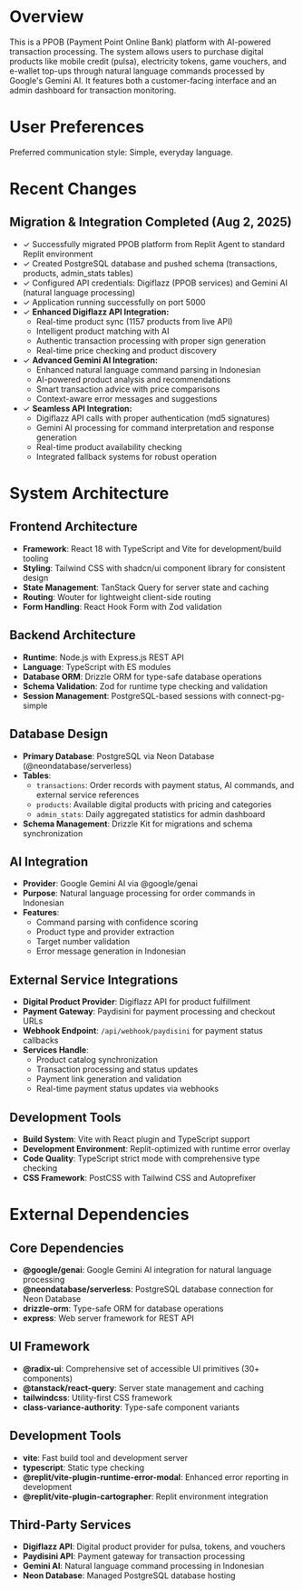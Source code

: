 # Overview

This is a PPOB (Payment Point Online Bank) platform with AI-powered transaction processing. The system allows users to purchase digital products like mobile credit (pulsa), electricity tokens, game vouchers, and e-wallet top-ups through natural language commands processed by Google's Gemini AI. It features both a customer-facing interface and an admin dashboard for transaction monitoring.

# User Preferences

Preferred communication style: Simple, everyday language.

# Recent Changes

## Migration & Integration Completed (Aug 2, 2025)
- ✓ Successfully migrated PPOB platform from Replit Agent to standard Replit environment
- ✓ Created PostgreSQL database and pushed schema (transactions, products, admin_stats tables)
- ✓ Configured API credentials: Digiflazz (PPOB services) and Gemini AI (natural language processing)
- ✓ Application running successfully on port 5000
- ✓ **Enhanced Digiflazz API Integration:**
  - Real-time product sync (1157 products from live API)
  - Intelligent product matching with AI
  - Authentic transaction processing with proper sign generation
  - Real-time price checking and product discovery
- ✓ **Advanced Gemini AI Integration:**
  - Enhanced natural language command parsing in Indonesian
  - AI-powered product analysis and recommendations
  - Smart transaction advice with price comparisons
  - Context-aware error messages and suggestions
- ✓ **Seamless API Integration:**
  - Digiflazz API calls with proper authentication (md5 signatures)
  - Gemini AI processing for command interpretation and response generation
  - Real-time product availability checking
  - Integrated fallback systems for robust operation

# System Architecture

## Frontend Architecture
- **Framework**: React 18 with TypeScript and Vite for development/build tooling
- **Styling**: Tailwind CSS with shadcn/ui component library for consistent design
- **State Management**: TanStack Query for server state and caching
- **Routing**: Wouter for lightweight client-side routing
- **Form Handling**: React Hook Form with Zod validation

## Backend Architecture
- **Runtime**: Node.js with Express.js REST API
- **Language**: TypeScript with ES modules
- **Database ORM**: Drizzle ORM for type-safe database operations
- **Schema Validation**: Zod for runtime type checking and validation
- **Session Management**: PostgreSQL-based sessions with connect-pg-simple

## Database Design
- **Primary Database**: PostgreSQL via Neon Database (@neondatabase/serverless)
- **Tables**:
  - `transactions`: Order records with payment status, AI commands, and external service references
  - `products`: Available digital products with pricing and categories
  - `admin_stats`: Daily aggregated statistics for admin dashboard
- **Schema Management**: Drizzle Kit for migrations and schema synchronization

## AI Integration
- **Provider**: Google Gemini AI via @google/genai
- **Purpose**: Natural language processing for order commands in Indonesian
- **Features**: 
  - Command parsing with confidence scoring
  - Product type and provider extraction
  - Target number validation
  - Error message generation in Indonesian

## External Service Integrations
- **Digital Product Provider**: Digiflazz API for product fulfillment
- **Payment Gateway**: Paydisini for payment processing and checkout URLs
- **Webhook Endpoint**: `/api/webhook/paydisini` for payment status callbacks
- **Services Handle**:
  - Product catalog synchronization
  - Transaction processing and status updates
  - Payment link generation and validation
  - Real-time payment status updates via webhooks

## Development Tools
- **Build System**: Vite with React plugin and TypeScript support
- **Development Environment**: Replit-optimized with runtime error overlay
- **Code Quality**: TypeScript strict mode with comprehensive type checking
- **CSS Framework**: PostCSS with Tailwind CSS and Autoprefixer

# External Dependencies

## Core Dependencies
- **@google/genai**: Google Gemini AI integration for natural language processing
- **@neondatabase/serverless**: PostgreSQL database connection for Neon Database
- **drizzle-orm**: Type-safe ORM for database operations
- **express**: Web server framework for REST API

## UI Framework
- **@radix-ui**: Comprehensive set of accessible UI primitives (30+ components)
- **@tanstack/react-query**: Server state management and caching
- **tailwindcss**: Utility-first CSS framework
- **class-variance-authority**: Type-safe component variants

## Development Tools
- **vite**: Fast build tool and development server
- **typescript**: Static type checking
- **@replit/vite-plugin-runtime-error-modal**: Enhanced error reporting in development
- **@replit/vite-plugin-cartographer**: Replit environment integration

## Third-Party Services
- **Digiflazz API**: Digital product provider for pulsa, tokens, and vouchers
- **Paydisini API**: Payment gateway for transaction processing
- **Gemini AI**: Natural language command processing in Indonesian
- **Neon Database**: Managed PostgreSQL database hosting